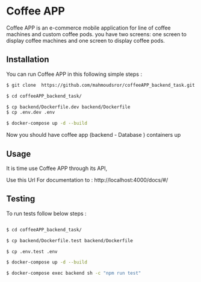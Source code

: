 # Coffee APP 

Coffee APP is an e-commerce mobile application for line of coffee machines and custom coffee pods. you have two screens: one screen to display coffee machines and one screen to display coffee pods.
## Installation
You can run Coffee APP in this following simple steps :

```sh
$ git clone  https://github.com/mahmoudsror/coffeeAPP_backend_task.git

$ cd coffeeAPP_backend_task/

$ cp backend/Dockerfile.dev backend/Dockerfile
$ cp .env.dev .env

$ docker-compose up -d --build

```

Now you should have coffee app (backend - Database ) containers up 

## Usage

It is time use Coffee APP through its API, 

Use this Url For documentation to : http://localhost:4000/docs/#/


## Testing 

To run tests follow below steps :
```sh

$ cd coffeeAPP_backend_task/

$ cp backend/Dockerfile.test backend/Dockerfile

$ cp .env.test .env

$ docker-compose up -d --build

$ docker-compose exec backend sh -c "npm run test"

```
